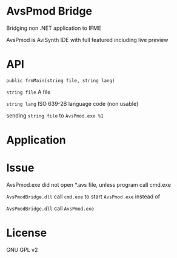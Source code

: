 # AvsPmod Bridge
Bridging non .NET application to IFME

AvsPmod is AviSynth IDE with full featured including live preview

# API
`public frmMain(string file, string lang)`

`string file` A file

`string lang` ISO 639-2B language code (non usable)

sending `string file` to `AvsPmod.exe %1`

# Application

# Issue
AvsPmod.exe did not open *.avs file, unless program call cmd.exe

`AvsPmodBridge.dll` call `cmd.exe` to start `AvsPmod.exe` instead of

`AvsPmodBridge.dll` call `AvsPmod.exe`

# License
GNU GPL v2